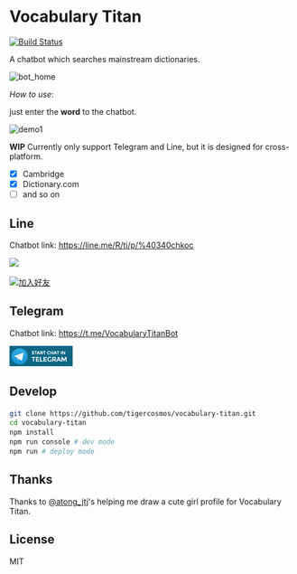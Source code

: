 # Vocabulary Titan

[![Build Status](https://travis-ci.org/tigercosmos/vocabulary-titan.svg?branch=master)](https://travis-ci.org/tigercosmos/vocabulary-titan)

A chatbot which searches mainstream dictionaries.

<img width="400px" border="0" alt="bot_home" src="https://raw.githubusercontent.com/tigercosmos/vocabulary-titan/master/img/line-preview.png">

*How to use*:

just enter the **word** to the chatbot.

<img width="400" border="0" alt="demo1" src="https://raw.githubusercontent.com/tigercosmos/vocabulary-titan/master/img/demo1.png">

**WIP** Currently only support Telegram and Line, but it is designed for cross-platform.

- [X] Cambridge
- [X] Dictionary.com
- [ ] and so on

## Line

Chatbot link: https://line.me/R/ti/p/%40340chkoc

![](https://user-images.githubusercontent.com/18013815/63000869-c4f7d100-bea4-11e9-8aae-9cc940a9a6e0.png)

<a href="https://line.me/R/ti/p/%40340chkoc"><img src="https://scdn.line-apps.com/n/line_add_friends/btn/zh-Hant.png" alt="加入好友" height="36" border="0"></a>

## Telegram

Chatbot link: https://t.me/VocabularyTitanBot

<a href="https://t.me/VocabularyTitanBot"><img src="./img/start-telegram.png" alt="add telegram" height="36" border="0"></a>

## Develop

```sh
git clone https://github.com/tigercosmos/vocabulary-titan.git
cd vocabulary-titan
npm install
npm run console # dev mode
npm run # deploy mode
```

## Thanks

Thanks to [@atong_jtj](https://www.instagram.com/atong_jtj)'s helping me draw a cute girl profile for Vocabulary Titan.

## License

MIT
